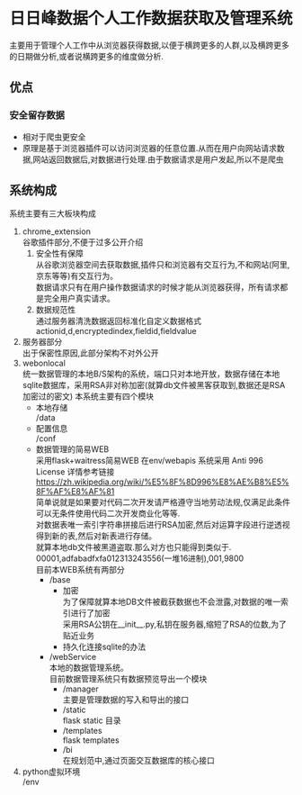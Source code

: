 # 日日峰数据个人工作数据获取及管理系统
主要用于管理个人工作中从浏览器获得数据,以便于横跨更多的人群,以及横跨更多的日期做分析,或者说横跨更多的维度做分析.
## 优点
### 安全留存数据
- 相对于爬虫更安全
- 原理是基于浏览器插件可以访问浏览器的任意位置.从而在用户向网站请求数据,网站返回数据后,对数据进行处理.由于数据请求是用户发起,所以不是爬虫
### 


## 系统构成
系统主要有三大板块构成

1. chrome_extension
   <br>谷歌插件部分,不便于过多公开介绍
   1. 安全性有保障
   <br>从谷歌浏览器空间去获取数据,插件只和浏览器有交互行为,不和网站(阿里,京东等等)有交互行为。<br>数据请求只有在用户操作数据请求的时候才能从浏览器获得，所有请求都是完全用户真实请求。     
   2. 数据规范性
   <br>通过服务器清洗数据返回标准化自定义数据格式 actionid,d,encryptedindex,fieldid,fieldvalue
2. 服务器部分
   <br>出于保密性原因,此部分架构不对外公开
3. webonlocal
    <br>统一数据管理的本地B/S架构的系统，端口只对本地开放，数据存储在本地sqlite数据库，采用RSA非对称加密(就算db文件被黑客获取到,数据还是RSA加密过的密文)
    本系统主要有四个模块
   * 本地存储
    <br>/data
   * 配置信息
<br>/conf
   * 数据管理的简易WEB
    <br>采用flask+waitress简易WEB  在env/webapis 系统采用 Anti 996 License 详情参考链接 https://zh.wikipedia.org/wiki/%E5%8F%8D996%E8%AE%B8%E5%8F%AF%E8%AF%81 
    <br>简单说就是如果要对代码二次开发请严格遵守当地劳动法规,仅满足此条件可以无条件使用代码二次开发商业化等等.
    <br>对数据表唯一索引字符串拼接后进行RSA加密,然后对运算字段进行逆透视得到新的表,然后对新表进行存储。
    <br>就算本地db文件被黑道盗取.那么对方也只能得到类似于. 00001,adfabadfxfa012313243556(一堆16进制),001,9800
    <br>目前本WEB系统有两部分
      * /base
         * 加密
    <br>为了保障就算本地DB文件被截获数据也不会泄露,对数据的唯一索引进行了加密
    <br>采用RSA公钥在__init__.py,私钥在服务器,缩短了RSA的位数,为了贴近业务
         * 持久化连接sqlite的办法
      * /webService
    <br>本地的数据管理系统。
    <br>目前数据管理系统只有数据预览导出一个模块
         * /manager
    <br>主要是管理数据的写入和导出的接口
         * /static
    <br>flask static 目录 
         * /templates
    <br>flask templates 
         * /bi
    <br>在规划范中,通过页面交互数据库的核心接口
4. python虚拟环境
    <br>/env

